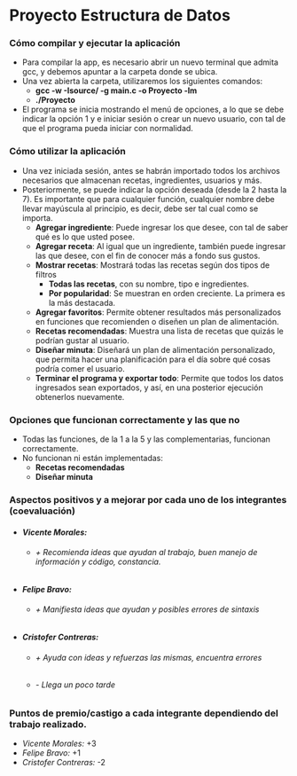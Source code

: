 # Proyecto Estructura de Datos

### Cómo compilar y ejecutar la aplicación
* Para compilar la app, es necesario abrir un nuevo terminal que admita gcc, y debemos apuntar a la carpeta donde se ubica.
* Una vez abierta la carpeta, utilizaremos los siguientes comandos:
  * **gcc -w -Isource/ -g main.c -o Proyecto -lm**
  * **./Proyecto**
* El programa se inicia mostrando el menú de opciones, a lo que se debe indicar la opción 1 y e iniciar sesión o crear un nuevo usuario, con tal de que el programa pueda iniciar con normalidad.

### Cómo utilizar la aplicación
* Una vez iniciada sesión, antes se habrán importado todos los archivos necesarios que almacenan recetas, ingredientes, usuarios y más.
* Posteriormente, se puede indicar la opción deseada (desde la 2 hasta la 7). Es importante que para cualquier función, cualquier nombre debe llevar mayúscula al principio, es decir, debe ser tal cual como se importa.
  * **Agregar ingrediente**: Puede ingresar los que desee, con tal de saber qué es lo que usted posee.
  * **Agregar receta**: Al igual que un ingrediente, también puede ingresar las que desee, con el fin de conocer más a fondo sus gustos.
  * **Mostrar recetas**: Mostrará todas las recetas según dos tipos de filtros
    * **Todas las recetas**, con su nombre, tipo e ingredientes.
    * **Por popularidad**: Se muestran en orden creciente. La primera es la más destacada.
  * **Agregar favoritos**: Permite obtener resultados más personalizados en funciones que recomienden o diseñen un plan de alimentación.
  * **Recetas recomendadas**: Muestra una lista de recetas que quizás le podrían gustar al usuario.
  * **Diseñar minuta**: Diseñará un plan de alimentación personalizado, que permita hacer una planificación para el día sobre qué cosas podría comer el usuario.
  * **Terminar el programa y exportar todo**: Permite que todos los datos ingresados sean exportados, y así, en una posterior ejecución obtenerlos nuevamente.

### Opciones que funcionan correctamente y las que no
* Todas las funciones, de la 1 a la 5 y las complementarias, funcionan correctamente.
* No funcionan ni están implementadas:
	* **Recetas recomendadas**
	* **Diseñar minuta**
### Aspectos positivos y a mejorar por cada uno de los integrantes (coevaluación)
* ####  *Vicente Morales:* 
  * ###### + Recomienda ideas que ayudan al trabajo, buen manejo de información y código, constancia.
    
* ####  *Felipe Bravo:*
  * ###### + Manifiesta ideas que ayudan y posibles errores de sintaxis
    
* #### *Cristofer Contreras:*
  * ###### + Ayuda con ideas y refuerzas las mismas, encuentra errores
  * ###### - Llega un poco tarde

### Puntos de premio/castigo a cada integrante dependiendo del trabajo realizado.
* *Vicente Morales:* +3
* *Felipe Bravo:* +1
* *Cristofer Contreras:* -2




